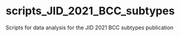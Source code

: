 # scripts_JID_2021_BCC_subtypes
Scripts for data analysis for the JID 2021 BCC subtypes publication
